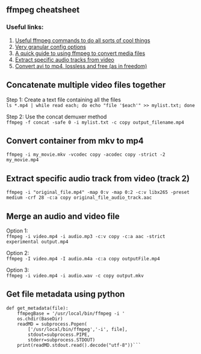## ffmpeg cheatsheet  

### Useful links:  

1. [Useful ffmpeg commands to do all sorts of cool things](https://www.labnol.org/internet/useful-ffmpeg-commands/28490/)  
2. [Very granular config options](https://superuser.com/questions/525249/convert-avi-xvid-to-mp4-h-264-keeping-the-same-quality)
3. [A quick guide to using ffmpeg to convert media files](https://opensource.com/article/17/6/ffmpeg-convert-media-file-formats)  
4. [Extract specific audio tracks from video](https://video.stackexchange.com/questions/21734/ffmpeg-video-conversion-with-multiple-audio-tracks)   
5. [Convert avi to mp4, lossless and free (as in freedom)](https://www.macxdvd.com/mac-dvd-video-converter-how-to/ffmpeg-avi-to-mp4-free.htm)  
 


## Concatenate multiple video files together  
Step 1: Create a text file containing all the files  
`ls *.mp4 | while read each; do echo "file '$each'" >> mylist.txt; done`  

Step 2: Use the concat demuxer method  
`ffmpeg -f concat -safe 0 -i mylist.txt -c copy output_filename.mp4`



## Convert container from mkv to mp4  
`ffmpeg -i my_movie.mkv -vcodec copy -acodec copy -strict -2 my_movie.mp4`




## Extract specific audio track from video (track 2)  
`ffmpeg -i "original_file.mp4" -map 0:v -map 0:2 -c:v libx265 -preset medium -crf 28 -c:a copy original_file_audio_track.aac` 


## Merge an audio and video file
Option 1:  
`ffmpeg -i video.mp4 -i audio.mp3 -c:v copy -c:a aac -strict experimental output.mp4`

Option 2:  
`ffmpeg -I video.mp4 -I audio.m4a -c:a copy outputFile.mp4`

Option 3:  
`ffmpeg -i video.mp4 -i audio.wav -c copy output.mkv`

## Get file metadata using python
```
def get_metadata(file):
    ffmpegBase = '/usr/local/bin/ffmpeg -i '
    os.chdir(BaseDir)
    readMD = subprocess.Popen(
        ['/usr/local/bin/ffmpeg','-i', file], 
        stdout=subprocess.PIPE, 
        stderr=subprocess.STDOUT)
    print(readMD.stdout.read().decode("utf-8"))```
